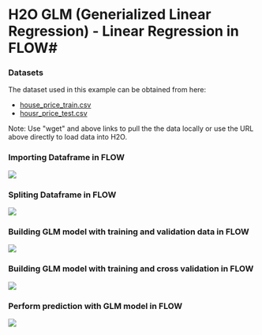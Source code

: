 # H2O GLM (Generialized Linear Regression) - Linear Regression in FLOW#

### Datasets ###
The dataset used in this example can be obtained from here:
 - [house_price_train.csv](https://raw.githubusercontent.com/Avkash/mldl/master/data/house_price_train.csv)
 - [housr_price_test.csv](https://raw.githubusercontent.com/Avkash/mldl/master/data/house_price_test.csv)

Note: Use "wget" and above links to pull the the data locally or use the URL above directly to load data into H2O.

### Importing Dataframe in FLOW ###
![](https://github.com/Avkash/mldl/blob/master/images/flow_glm_import_data.png?raw=true)

### Spliting Dataframe in FLOW ###
![](https://github.com/Avkash/mldl/blob/master/images/flow_glm_split_data.png?raw=true)

### Building GLM model with training and validation data in FLOW ###
![](https://github.com/Avkash/mldl/blob/master/images/flow_glm_training_with_validation.png?raw=true)

### Building GLM model with training and cross validation in FLOW ###
![](https://github.com/Avkash/mldl/blob/master/images/flow_glm_training_with_cv.png?raw=true)

### Perform prediction with GLM model in FLOW ###
![](https://github.com/Avkash/mldl/blob/master/images/flow_glm_prediction.png?raw=true)
